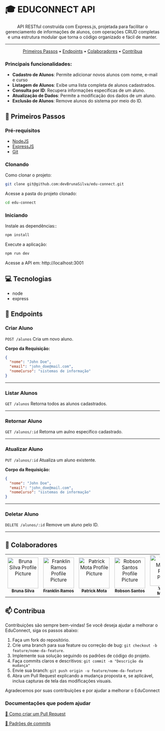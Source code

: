 <h1> 🎓 EDUCONNECT API</h1>

<p align="center">
 API RESTful construída com Express.js, projetada para facilitar o gerenciamento de informações de alunos, com operações CRUD completas e uma estrutura modular que torna o código organizado e fácil de manter.
</p>

---

<p align="center">
 <a href="#started">Primeiros Passos</a> •
 <a href="#endpoints">Endpoints</a> •
 <a href="#colab">Colaboradores</a> •
 <a href="#contribute">Contribua</a>
</p>


### Principais funcionalidades:

- **Cadastro de Alunos**: Permite adicionar novos alunos com nome, e-mail e curso
- **Listagem de Alunos**: Exibe uma lista completa de alunos cadastrados.
- **Consulta por ID**: Recupera informações específicas de um aluno.
- **Atualização de Dados**: Permite a modificação dos dados de um aluno.
- **Exclusão de Alunos**: Remove alunos do sistema por meio do ID.

<h2 id="started">🚀 Primeiros Passos</h2>

<h3>Pré-requisitos</h3>

- [NodeJS](https://nodejs.org/en/download/package-manager)
- [ExpressJS](https://expressjs.com/en/starter/installing.html)
- [Git](https://git-scm.com/downloads)

<h3>Clonando</h3>

Como clonar o projeto:

```bash
git clone git@github.com:devBrunaSilva/edu-connect.git
```
Acesse a pasta do projeto clonado:
```bash
cd edu-connect
```

<h3>Iniciando</h3>

Instale as dependências::
```bash
npm install
```

Execute a aplicação:
```bash
npm run dev
```

Acesse a API em: http://localhost:3001

<h2 id="technologies">💻 Tecnologias</h2>

- node
- express

<h2 id="endpoints">📌 Endpoints</h2>

### **Criar Aluno**
`POST /alunos`
Cria um novo aluno.

**Corpo da Requisição:**
```json
{
  "nome": "John Doe",
  "email": "john_doe@mail.com",
  "nomeCurso": "sistemas de informação"
}
```

---

### **Listar Alunos**
`GET /alunos`
Retorna todos as alunos cadastrados.

---
### **Retornar Aluno**
`GET /alunos/:id`
Retorna um aulno específico cadastrado.

---
### **Atualizar Aluno**
`PUT /alunos/:id`
Atualiza um aluno existente.

**Corpo da Requisição:**
```json
{
  "nome": "John Doe",
  "email": "john_doe@mail.com",
  "nomeCurso": "sistemas de informação"
}
```

---

### **Deletar Aluno**
`DELETE /alunos/:id`
Remove um aluno pelo ID.

---


<h2 id="colab">🤝 Colaboradores</h2>

<table>
  <tr>
    <td align="center">
      <a href="https://github.com/devBrunaSilva">
        <img src="https://avatars.githubusercontent.com/u/96504509?v=4" width="100px;" alt="Bruna Silva Profile Picture"/><br>
        <sub>
          <b>Bruna Silva</b>
        </sub>
      </a>
    </td>
    <td align="center">
      <a href="https://github.com/franklinrms">
        <img src="https://avatars.githubusercontent.com/u/88167195?v=4" width="100px;" alt="Franklin Ramos Profile Picture"/><br>
        <sub>
          <b>Franklin Ramos</b>
        </sub>
      </a>
    </td>
    <td align="center">
      <a href="https://github.com/patrickmps">
        <img src="https://avatars.githubusercontent.com/u/58093259?v=4" width="100px;" alt="Patrick Mota Profile Picture"/><br>
        <sub>
          <b>Patrick Mota</b>
        </sub>
      </a>
    </td>
    <td align="center">
      <a href="https://github.com/robsonsst">
        <img src="https://avatars.githubusercontent.com/u/83371170?v=4" width="100px;" alt="Robson Santos Profile Picture"/><br>
        <sub>
          <b>Robson Santos</b>
        </sub>
      </a>
    </td>
    <td align="center">
      <a href="https://github.com/euyasmin">
        <img src="https://avatars.githubusercontent.com/u/133703149?v=4" width="100px;" alt="Yasmin Miranda Profile Picture"/><br>
        <sub>
          <b>Yasmin Miranda</b>
        </sub>
      </a>
    </td>
  </tr>
</table>


<h2 id="contribute">📫 Contribua</h2>

Contribuições são sempre bem-vindas! Se você deseja ajudar a melhorar o EduConnect, siga os passos abaixo:

1. Faça um fork do repositório.
2. Crie uma branch para sua feature ou correção de bug: `git checkout -b feature/nome-da-feature`.
3. Implemente sua solução seguindo os padrões de código do projeto.
4. Faça commits claros e descritivos: `git commit -m "Descrição da mudança"`
5. Envie sua branch: `git push origin -u feature/nome-da-feature`
6. Abra um Pull Request explicando a mudança proposta e, se aplicável, inclua capturas de tela das modificações visuais.

Agradecemos por suas contribuições e por ajudar a melhorar o EduConnect

<h3>Documentações que podem ajudar</h3>

[📝 Como criar um Pull Request](https://www.atlassian.com/br/git/tutorials/making-a-pull-request)

[💾 Padrões de commits](https://gist.github.com/joshbuchea/6f47e86d2510bce28f8e7f42ae84c716)
